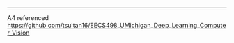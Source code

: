 ----------
A4 referenced https://github.com/tsultan16/EECS498_UMichigan_Deep_Learning_Computer_Vision
